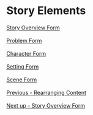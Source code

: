 # Story Elements #
[Story Overview Form](Story_Overview_Form.md) <br/><br/>
[Problem Form](Problem_Form.md) <br/><br/>
[Character Form](Character_Form.md) <br/><br/>
[Setting Form](Setting_Form.md) <br/><br/>
[Scene Form](Scene_Form.md) <br/><br/>
[Previous - Rearranging Content](Rearranging_Content.md) <br/><br/>
[Next up - Story Overview Form](Story_Overview_Form.md)
